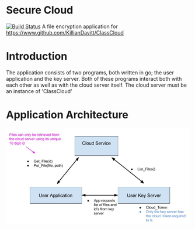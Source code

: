 # Secure Cloud
[![Build Status](https://travis-ci.org/KillianDavitt/SecureCloud.svg?branch=master)](https://travis-ci.org/KillianDavitt/SecureCloud)
A file encryption application for https://www.github.com/KillianDavitt/ClassCloud

# Introduction
The application consists of two programs, both written in go; the user application and the key server.
Both of these programs interact both with each other as well as with the cloud server itself.
The cloud server must be an instance of 'ClassCloud'

# Application Architecture

![architecture diagram](https://raw.githubusercontent.com/KillianDavitt/SecureCloud/master/doc/architecture.jpg)

